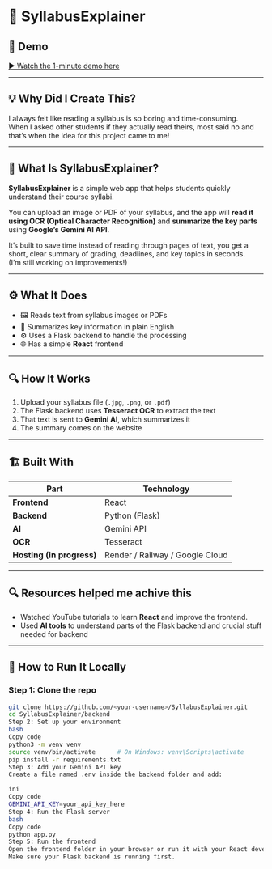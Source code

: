 # 🧾 SyllabusExplainer

## 🎥 Demo  
[▶️ Watch the 1-minute demo here](https://www.youtube.com/watch?v=SaBRyxjXSiM)

---

## 💡 Why Did I Create This?

I always felt like reading a syllabus is so boring and time-consuming.  
When I asked other students if they actually read theirs, most said no and that’s when the idea for this project came to me!  

---

## 🧠 What Is SyllabusExplainer?

**SyllabusExplainer** is a simple web app that helps students quickly understand their course syllabi.  

You can upload an image or PDF of your syllabus, and the app will **read it using OCR (Optical Character Recognition)** and **summarize the key parts** using **Google’s Gemini AI API**.  

It’s built to save time instead of reading through pages of text, you get a short, clear summary of grading, deadlines, and key topics in seconds.  
(I’m still working on improvements!)

---

## ⚙️ What It Does

- 🖼️ Reads text from syllabus images or PDFs  
- 💬 Summarizes key information in plain English  
- ⚙️ Uses a Flask backend to handle the processing  
- 🌐 Has a simple **React** frontend  

---

## 🔍 How It Works

1. Upload your syllabus file (`.jpg`, `.png`, or `.pdf`)  
2. The Flask backend uses **Tesseract OCR** to extract the text  
3. That text is sent to **Gemini AI**, which summarizes it  
4. The summary comes on the website  

---

## 🏗️ Built With

| Part | Technology |
|------|-------------|
| **Frontend** | React |
| **Backend** | Python (Flask) |
| **AI** | Gemini API |
| **OCR** | Tesseract |
| **Hosting (in progress)** | Render / Railway / Google Cloud |

---
## 🔍 Resources helped me achive this
- Watched YouTube tutorials to learn **React** and improve the frontend.  
- Used **AI tools** to understand parts of the Flask backend and crucial stuff needed for backend

---

## 🧩 How to Run It Locally

### Step 1: Clone the repo
```bash
git clone https://github.com/<your-username>/SyllabusExplainer.git
cd SyllabusExplainer/backend
Step 2: Set up your environment
bash
Copy code
python3 -m venv venv
source venv/bin/activate      # On Windows: venv\Scripts\activate
pip install -r requirements.txt
Step 3: Add your Gemini API key
Create a file named .env inside the backend folder and add:

ini
Copy code
GEMINI_API_KEY=your_api_key_here
Step 4: Run the Flask server
bash
Copy code
python app.py
Step 5: Run the frontend
Open the frontend folder in your browser or run it with your React development server.
Make sure your Flask backend is running first.


